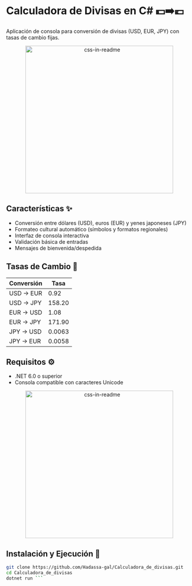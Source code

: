 # Calculadora de Divisas en C# 💵➡️💶
Aplicación de consola para conversión de divisas (USD, EUR, JPY) con tasas de cambio fijas.
<div align="center">
    <img src="https://i.pinimg.com/1200x/a7/ab/71/a7ab71e39f5a412e64561ca2222ce7d8.jpg" width="fit-container" height="400" alt="css-in-readme">
</div>

## Características ✨
- Conversión entre dólares (USD), euros (EUR) y yenes japoneses (JPY)
- Formateo cultural automático (símbolos y formatos regionales)
- Interfaz de consola interactiva
- Validación básica de entradas
- Mensajes de bienvenida/despedida

## Tasas de Cambio 💱
| Conversión       | Tasa       |
|------------------|------------|
| USD → EUR        | 0.92       |
| USD → JPY        | 158.20     |
| EUR → USD        | 1.08       |
| EUR → JPY        | 171.90     |
| JPY → USD        | 0.0063     |
| JPY → EUR        | 0.0058     |

## Requisitos ⚙️
- .NET 6.0 o superior
- Consola compatible con caracteres Unicode

<div align="center">
    <img src="https://i.pinimg.com/1200x/ba/22/49/ba224964d6e748025b070e939823b4ea.jpg" width="fit-container" height="400" alt="css-in-readme">
</div>

## Instalación y Ejecución 🚀

```bash
git clone https://github.com/Hadassa-gal/Calculadora_de_divisas.git
cd Calculadora_de_divisas
dotnet run ```